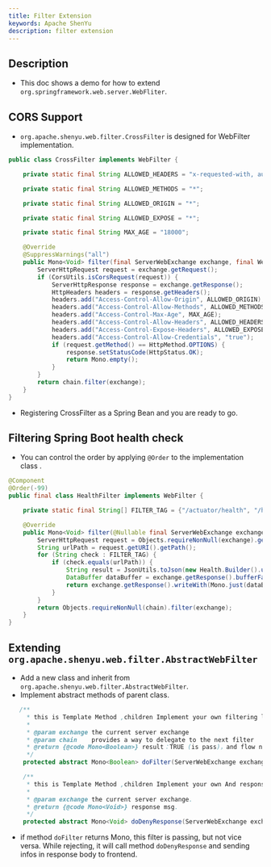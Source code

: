 ```yaml
---
title: Filter Extension
keywords: Apache ShenYu
description: filter extension
---
```



## Description

* This doc shows a demo for how to extend `org.springframework.web.server.WebFliter`.

## CORS Support

* `org.apache.shenyu.web.filter.CrossFilter` is designed for WebFilter implementation.

 ```java
 public class CrossFilter implements WebFilter {

     private static final String ALLOWED_HEADERS = "x-requested-with, authorization, Content-Type, Authorization, credential, X-XSRF-TOKEN,token,username,client";

     private static final String ALLOWED_METHODS = "*";

     private static final String ALLOWED_ORIGIN = "*";

     private static final String ALLOWED_EXPOSE = "*";

     private static final String MAX_AGE = "18000";

     @Override
     @SuppressWarnings("all")
     public Mono<Void> filter(final ServerWebExchange exchange, final WebFilterChain chain) {
         ServerHttpRequest request = exchange.getRequest();
         if (CorsUtils.isCorsRequest(request)) {
             ServerHttpResponse response = exchange.getResponse();
             HttpHeaders headers = response.getHeaders();
             headers.add("Access-Control-Allow-Origin", ALLOWED_ORIGIN);
             headers.add("Access-Control-Allow-Methods", ALLOWED_METHODS);
             headers.add("Access-Control-Max-Age", MAX_AGE);
             headers.add("Access-Control-Allow-Headers", ALLOWED_HEADERS);
             headers.add("Access-Control-Expose-Headers", ALLOWED_EXPOSE);
             headers.add("Access-Control-Allow-Credentials", "true");
             if (request.getMethod() == HttpMethod.OPTIONS) {
                 response.setStatusCode(HttpStatus.OK);
                 return Mono.empty();
             }
         }
         return chain.filter(exchange);
     }
 }
```
* Registering CrossFilter as a Spring Bean and you are ready to go.

## Filtering Spring Boot health check

* You can control the order by applying `@Order` to the implementation class .

```java
@Component
@Order(-99)
public final class HealthFilter implements WebFilter {

    private static final String[] FILTER_TAG = {"/actuator/health", "/health_check"};

    @Override
    public Mono<Void> filter(@Nullable final ServerWebExchange exchange, @Nullable final WebFilterChain chain) {
        ServerHttpRequest request = Objects.requireNonNull(exchange).getRequest();
        String urlPath = request.getURI().getPath();
        for (String check : FILTER_TAG) {
            if (check.equals(urlPath)) {
                String result = JsonUtils.toJson(new Health.Builder().up().build());
                DataBuffer dataBuffer = exchange.getResponse().bufferFactory().wrap(result.getBytes());
                return exchange.getResponse().writeWith(Mono.just(dataBuffer));
            }
        }
        return Objects.requireNonNull(chain).filter(exchange);
    }
}

```

##  Extending `org.apache.shenyu.web.filter.AbstractWebFilter`

* Add a new class and inherit from `org.apache.shenyu.web.filter.AbstractWebFilter`.
* Implement abstract methods of parent class.

```java
   /**
     * this is Template Method ,children Implement your own filtering logic.
     *
     * @param exchange the current server exchange
     * @param chain    provides a way to delegate to the next filter
     * @return {@code Mono<Boolean>} result：TRUE (is pass)，and flow next filter；FALSE (is not pass) execute doDenyResponse(ServerWebExchange exchange)
     */
    protected abstract Mono<Boolean> doFilter(ServerWebExchange exchange, WebFilterChain chain);

    /**
     * this is Template Method ,children Implement your own And response client.
     *
     * @param exchange the current server exchange.
     * @return {@code Mono<Void>} response msg.
     */
    protected abstract Mono<Void> doDenyResponse(ServerWebExchange exchange);
```
* if method `doFilter` returns Mono<true>, this filter is passing, but not vice versa. While rejecting, it will call method `doDenyResponse` and sending infos in response body to frontend.




